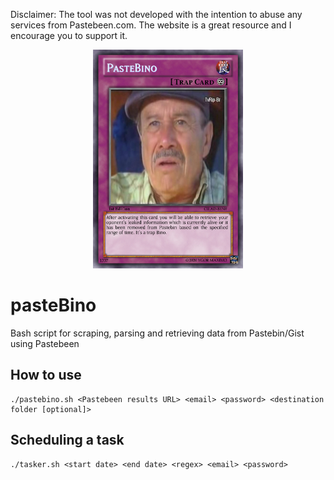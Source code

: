 Disclaimer: The tool was not developed with the intention to abuse any services from Pastebeen.com. The website is a great resource and I encourage you to support it.

<p align="center">
  <img alt="pasteBino" src="https://github.com/mxm0z/pasteBino/blob/master/pasteBino.png?raw=true" height="350" />
</p>

# pasteBino
Bash script for scraping, parsing and retrieving data from Pastebin/Gist using Pastebeen

## How to use

```
./pastebino.sh <Pastebeen results URL> <email> <password> <destination folder [optional]>
```

## Scheduling a task

```
./tasker.sh <start date> <end date> <regex> <email> <password>
```
